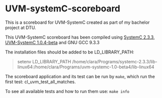 # UVM-systemC-scoreboard

This is a scoreboard for UVM-SystemC created as part of my bachelor project at DTU.

This UVM-SystemC scoreboard has been compiled using [SystemC 2.3.3](https://www.accellera.org/downloads/standards/systemc), [UVM-SystemC 1.0.4-beta](https://www.accellera.org/downloads/drafts-review) and GNU GCC 9.3.3

The installation files should be added to be LD_LIBRARY_PATH: 
>setenv LD_LIBRARY_PATH /home/clara/Programs/systemc-2.3.3/lib-linux64:/home/clara/Programs/uvm-systemc-1.0-beta4/lib-linux64

The scoreboard application and its test can be run by `make`, which run the first test: cl_uvm_test_all_matches. 

To see all available tests and how to run them use: `make info`

